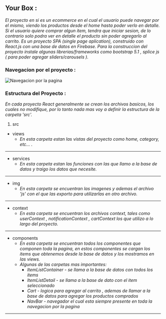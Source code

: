 ## Your Box :
_El proyecto en si es un ecommerce en el cual el usuario puede navegar por el mismo, viendo los productos desde el home hasta poder verlo en detalle. Si el usuario quiere comprar algun item, tendra que iniciar sesion, de lo contrario solo podra ver en detalle el producto sin poder agregarlo al carrito._ 
_Es un proyecto SPA (single page aplication), construido con React.js con una base de datos en Firebase._
_Para la construccion del proyecto instale algunas librerias/frameworks como bootstrap 5.1 , splice js ( para poder agregar sliders/carousels )._

### Navegacion por el proyecto :
![Navegacion por la pagina](https://i.imgur.com/7rdAvq5.gif)
### Estructura del Proyecto :

_En cada proyecto React generalmente se crean los archivos basicos, los cuales no modifique, por lo tanto nada mas voy a definir la estructura de la carpeta 'src'._

1. src
  * views
    * _En esta carpeta estan las vistas del proyecto como home, category, etc... ._
***
  * services
     * _En esta carpeta estan las funciones con las que llamo a la base de datos y traigo los datos que necesite._
***
  * img
    * _En esta carpeta se encuentran las imagenes y ademas el archivo 'js' con el que las exporto para utilizarlas en otro archivo._
  ***
  * context
    *  _En esta carpeta se encuentran los archivos context, tales como userContext , notificationContext , cartContext los que utilizo a lo largo del proyecto._
  ***
  * components
    *  _En esta carpeta se encuentran todos los componentes que componen toda la pagina, en estos componentes se cargan los items que obtenemos desde la base de datos y los mostramos en las views._
    * _Algunas de las carpetas mas importantes:_
       *  _ItemListContainer - se llama a la base de datos con todos los items_
       *  _ItemListDetail - se llama a la base de dato con el item seleccionado_
       *  _Cart - logica para agregar al carrito , ademas de llamar a la base de datos para agregar los productos comprados_
       *  _NavBar - navegador el cual esta siempre presente en toda la navegacion por la pagina_
  ***